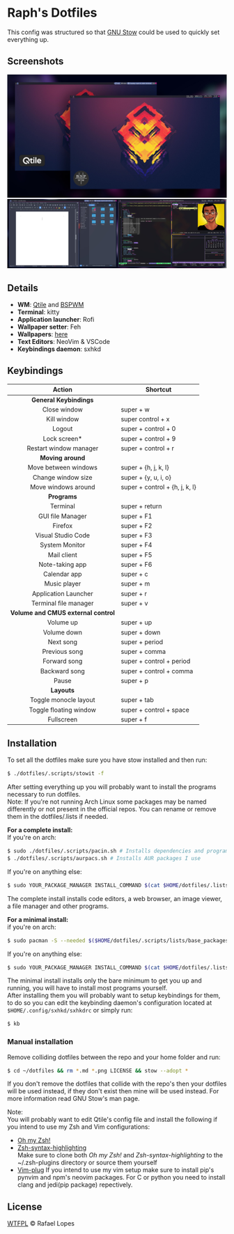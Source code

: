 # Raph's Dotfiles  

This config was structured so that [GNU Stow](https://www.gnu.org/software/stow/) could be used to quickly set everything up.  

## Screenshots  

![screenshot1](screenshot1.jpg)  
![screenshot2](screenshot2.jpg)  

## Details  

- **WM**: [Qtile](http://www.qtile.org/) and [BSPWM](https://github.com/baskerville/bspwm)
- **Terminal**: kitty  
- **Application launcher**: Rofi  
- **Wallpaper setter**: Feh  
- **Wallpapers**: [here](./wallpapers/Pictures/Wallpapers/)  
- **Text Editors**: NeoVim & VSCode  
- **Keybindings daemon**: sxhkd  

## Keybindings  

|          Action         | Shortcut                       |
|:-----------------------:|--------------------------------|
| **General Keybindings**                                  |
| Close window            | super + w                      |
| Kill window             | super control + x              |
| Logout                  | super + control + 0            |
| Lock screen*            | super + control + 9            |
| Restart window manager  | super + control + r            |
| **Moving around**                                        |
| Move between windows    | super + {h, j, k, l}           |
| Change window size      | super + {y, u, i, o}           |
| Move windows around     | super + control + {h, j, k, l} |
| **Programs**                                             |
| Terminal                | super + return                 |
| GUI file Manager        | super + F1                     |
| Firefox                 | super + F2                     |
| Visual Studio Code      | super + F3                     |
| System Monitor          | super + F4                     |
| Mail client             | super + F5                     |
| Note-taking app         | super + F6                     |
| Calendar app            | super + c                      |
| Music player            | super + m                      |
| Application Launcher    | super + r                      |
| Terminal file manager   | super + v                      |
| **Volume and CMUS external control**	         		   |
| Volume up		          | super + up                     |
| Volume down		      | super + down                   |
| Next song	          	  | super + period                 |
| Previous song	     	  | super + comma                  |
| Forward song		      | super + control + period       |
| Backward song		      | super + control + comma        |
| Pause 		          | super + p                      |
| **Layouts**                                              |
| Toggle monocle layout   | super + tab                    |
| Toggle floating window  | super + control + space        |
| Fullscreen              | super + f                      |

## Installation  
To set all the dotfiles make sure you have stow installed and then run:  
```sh
$ ./dotfiles/.scripts/stowit -f
```   

After setting everything up you will probably want to install the programs necessary to run dotfiles.  
Note: If you're not running Arch Linux some packages may be named differently or not present in the official repos. You can rename or remove them in the dotfiles/.lists if needed.  

**For a complete install:**  
If you're on arch:  
```sh
$ sudo ./dotfiles/.scripts/pacin.sh # Installs dependencies and programs I use frequently
$ ./dotfiles/.scripts/aurpacs.sh # Installs AUR packages I use
```  

If you're on anything else:
```sh
$ sudo YOUR_PACKAGE_MANAGER INSTALL_COMMAND $(cat $HOME/dotfiles/.lists/packages.list)
```
The complete install installs code editors, a web browser, an image viewer, a file manager and other programs.  

**For a minimal install:**  
if you're on arch:
```sh
$ sudo pacman -S --needed $($HOME/dotfiles/.scripts/lists/base_packages.list)
```  

If you're on anything else:
```sh
$ sudo YOUR_PACKAGE_MANAGER INSTALL_COMMAND $(cat $HOME/dotfiles/.lists/base_packages.list)
```
The minimal install installs only the bare minimum to get you up and running, you will have to install most programs yourself.  
After installing them you will probably want to setup keybindings for them, to do so you can edit the keybinding daemon's configuration located at `$HOME/.config/sxhkd/sxhkdrc` or simply run:  
```sh
$ kb
```

### Manual installation  
Remove colliding dotfiles between the repo and your home folder and run:  
```sh
$ cd ~/dotfiles && rm *.md *.png LICENSE && stow --adopt *
```  
If you don't remove the dotfiles that collide with the repo's then your dotfiles will be used instead, if they don't exist then mine will be used instead. For more information read GNU Stow's man page.  

Note:  
You will probably want to edit Qtile's config file and install the following if you intend to use my Zsh and Vim configurations:  
- [Oh my Zsh!](https://ohmyz.sh/)  
- [Zsh-syntax-highlighting](https://github.com/zsh-users/zsh-syntax-highlighting/blob/master/INSTALL.md)  
Make sure to clone both *Oh my Zsh!* and *Zsh-syntax-highlighting* to the ~/.zsh-plugins directory or source them yourself  
- [Vim-plug](https://github.com/junegunn/vim-plug) 
If you intend to use my vim setup make sure to install pip's pynvim and npm's neovim packages. For C or python you need to install clang and jedi(pip package) repectively.

## License  
[WTFPL](http://www.wtfpl.net/) © Rafael Lopes
